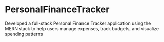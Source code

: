 # PersonalFinanceTracker
Developed a full-stack Personal Finance Tracker application using the MERN stack to help users manage expenses, track budgets, and visualize spending patterns
